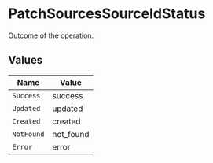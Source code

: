 # PatchSourcesSourceIdStatus

Outcome of the operation.


## Values

| Name       | Value      |
| ---------- | ---------- |
| `Success`  | success    |
| `Updated`  | updated    |
| `Created`  | created    |
| `NotFound` | not_found  |
| `Error`    | error      |